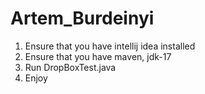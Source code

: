 # Artem_Burdeinyi
1. Ensure that you have intellij idea installed
2. Ensure that you have maven, jdk-17
3. Run DropBoxTest.java
4. Enjoy
